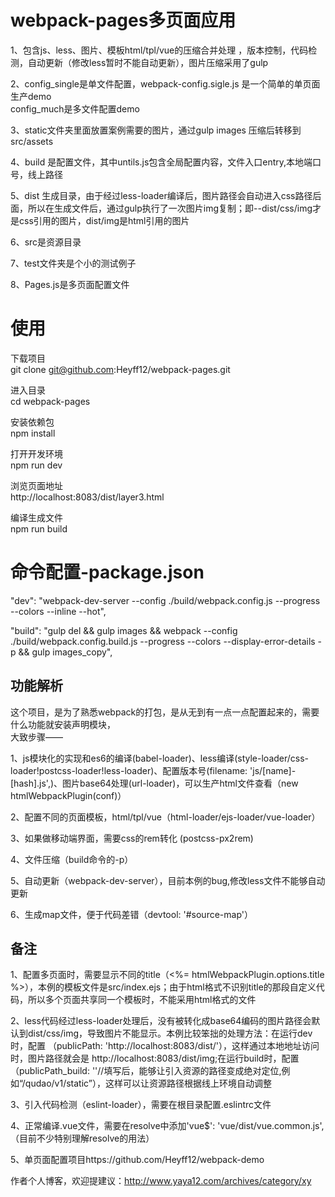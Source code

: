 # webpack-pages多页面应用
1、包含js、less、图片、模板html/tpl/vue的压缩合并处理 ，版本控制，代码检测，自动更新（修改less暂时不能自动更新），图片压缩采用了gulp  

2、config_single是单文件配置，webpack-config.sigle.js 是一个简单的单页面生产demo  
   config_much是多文件配置demo  

3、static文件夹里面放置案例需要的图片，通过gulp images 压缩后转移到src/assets  

4、build 是配置文件，其中untils.js包含全局配置内容，文件入口entry,本地端口号，线上路径  

5、dist 生成目录，由于经过less-loader编译后，图片路径会自动进入css路径后面，所以在生成文件后，通过gulp执行了一次图片img复制；即--dist/css/img才是css引用的图片，dist/img是html引用的图片 

6、src是资源目录  

7、test文件夹是个小的测试例子  

8、Pages.js是多页面配置文件  



# 使用 
下载项目  
git clone git@github.com:Heyff12/webpack-pages.git  

进入目录  
cd  webpack-pages  

安装依赖包  
npm install  

打开开发环境  
npm run dev  

浏览页面地址  
http://localhost:8083/dist/layer3.html  

编译生成文件  
npm run build  


# 命令配置-package.json  
"dev": "webpack-dev-server --config ./build/webpack.config.js --progress  --colors  --inline --hot",  

"build": "gulp del && gulp images && webpack --config ./build/webpack.config.build.js --progress  --colors  --display-error-details -p && gulp images_copy",  


## 功能解析 
这个项目，是为了熟悉webpack的打包，是从无到有一点一点配置起来的，需要什么功能就安装声明模块，  
大致步骤——  

1、js模块化的实现和es6的编译(babel-loader)、less编译(style-loader/css-loader!postcss-loader!less-loader)、配置版本号(filename: 'js/[name]-[hash].js',)、图片base64处理(url-loader)，可以生产html文件查看（new htmlWebpackPlugin(conf)）  

2、配置不同的页面模板，html/tpl/vue（html-loader/ejs-loader/vue-loader）  

3、如果做移动端界面，需要css的rem转化 (postcss-px2rem)  

4、文件压缩（build命令的-p）  

5、自动更新（webpack-dev-server），目前本例的bug,修改less文件不能够自动更新  

6、生成map文件，便于代码差错（devtool: '#source-map'）  



## 备注  
1、配置多页面时，需要显示不同的title（<%= htmlWebpackPlugin.options.title %>），本例的模板文件是src/index.ejs；由于html格式不识别title的那段自定义代码，所以多个页面共享同一个模板时，不能采用html格式的文件  

2、less代码经过less-loader处理后，没有被转化成base64编码的图片路径会默认到dist/css/img，导致图片不能显示。本例比较笨拙的处理方法：在运行dev时，配置 （publicPath: 'http://localhost:8083/dist/'），这样通过本地地址访问时，图片路径就会是 http://localhost:8083/dist/img;在运行build时，配置（publicPath_build: ''//填写后，能够让引入资源的路径变成绝对定位,例如“/qudao/v1/static”），这样可以让资源路径根据线上环境自动调整  

3、引入代码检测（eslint-loader），需要在根目录配置.eslintrc文件  

4、正常编译.vue文件，需要在resolve中添加'vue$': 'vue/dist/vue.common.js', （目前不少特别理解resolve的用法）  

5、单页面配置项目https://github.com/Heyff12/webpack-demo   




作者个人博客，欢迎提建议：http://www.yaya12.com/archives/category/xy





